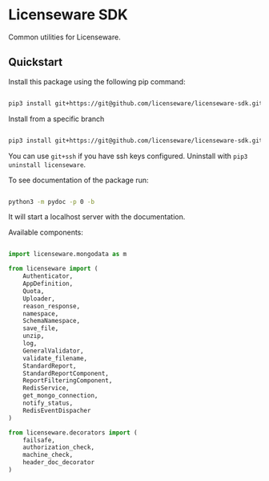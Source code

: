 # Licenseware SDK

Common utilities for Licenseware.


## Quickstart

Install this package using the following pip command:
```bash

pip3 install git+https://git@github.com/licenseware/licenseware-sdk.git

```

Install from a specific branch

```bash

pip3 install git+https://git@github.com/licenseware/licenseware-sdk.git@branch_name

```


You can use `git+ssh` if you have ssh keys configured. 
Uninstall with `pip3 uninstall licenseware`.

To see documentation of the package run:
```bash

python3 -m pydoc -p 0 -b

```

It will start a localhost server with the documentation.



Available components:

```py

import licenseware.mongodata as m

from licenseware import (
    Authenticator,
    AppDefinition,
    Quota,
    Uploader, 
    reason_response,
    namespace,
    SchemaNamespace,
    save_file,
    unzip,
    log,
    GeneralValidator, 
    validate_filename,
    StandardReport, 
    StandardReportComponent,
    ReportFilteringComponent,
    RedisService,
    get_mongo_connection,
    notify_status,
    RedisEventDispacher
)

from licenseware.decorators import (
    failsafe,
    authorization_check,
    machine_check,
    header_doc_decorator
)



```